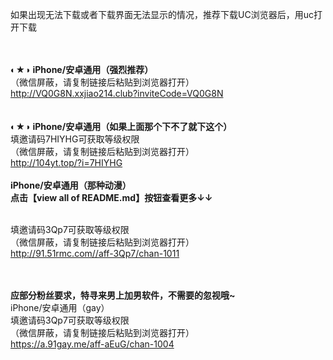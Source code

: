 如果出现无法下载或者下载界面无法显示的情况，推荐下载UC浏览器后，用uc打开下载

<br /><br />◐★◑ <b>iPhone/安卓通用（强烈推荐）</b>
<br />（微信屏蔽，请复制链接后粘贴到浏览器打开）
<br /><a href="http://vq0g8n.378xj.club/?inviteCode=VQ0G8N">http://VQ0G8N.xxjiao214.club?inviteCode=VQ0G8N</a>
  <br />
<br /><br />◐★◑ <b>iPhone/安卓通用（如果上面那个下不了就下这个）</b>
<br />填邀请码7HIYHG可获取等级权限
<br />（微信屏蔽，请复制链接后粘贴到浏览器打开）
<br /><a href="http://yy2.buzz/?i=7HIYHG">http://104yt.top/?i=7HIYHG</a>
<br />
<br /> <b>iPhone/安卓通用（那种动漫）</b>
<br /> <b> 点击【view all of README.md】按钮查看更多↓↓ </b>

<br />填邀请码3Qp7可获取等级权限
<br />（微信屏蔽，请复制链接后粘贴到浏览器打开）
<br /><a href="http://91.51rmc.com//aff-3Qp7/chan-1011">http://91.51rmc.com//aff-3Qp7/chan-1011</a>

<br /><br /><b>应部分粉丝要求，特寻来男上加男软件，不需要的忽视哦~</b>
<br />iPhone/安卓通用（gay）
<br />填邀请码3Qp7可获取等级权限
<br />（微信屏蔽，请复制链接后粘贴到浏览器打开）
<br /><a href="https://a.91gay.me/aff-aEuG/chan-1004">https://a.91gay.me/aff-aEuG/chan-1004</a>
